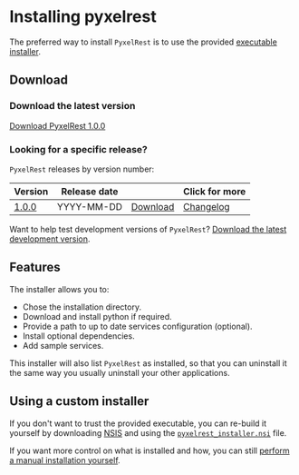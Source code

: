 # Installing pyxelrest

The preferred way to install `PyxelRest` is to use the provided [executable installer](#download).

## Download

### Download the latest version

[Download PyxelRest 1.0.0](https://raw.githubusercontent.com/Colin-b/pyxelrest/master/pyxelrest_installer.exe)

### Looking for a specific release?

`PyxelRest` releases by version number:

| Version | Release date | | Click for more |
|------|-------------|-------------|-------------|
| [1.0.0](https://raw.githubusercontent.com/Colin-b/pyxelrest/v1.0.0/pyxelrest_installer.exe) | YYYY-MM-DD | [Download](https://raw.githubusercontent.com/Colin-b/pyxelrest/v1.0.0/pyxelrest_installer.exe) | [Changelog](../../CHANGELOG.md#100---YYYY-MM-DD) |

Want to help test development versions of `PyxelRest`?
[Download the latest development version](https://raw.githubusercontent.com/Colin-b/pyxelrest/develop/pyxelrest_installer.exe).

## Features

The installer allows you to:
 * Chose the installation directory.
 * Download and install python if required.
 * Provide a path to up to date services configuration (optional).
 * Install optional dependencies.
 * Add sample services.

This installer will also list `PyxelRest` as installed, so that you can uninstall it the same way you usually uninstall your other applications.

## Using a custom installer

If you don't want to trust the provided executable, you can re-build it yourself by downloading [NSIS](https://nsis.sourceforge.io/Main_Page) and using the [`pyxelrest_installer.nsi`](https://raw.githubusercontent.com/Colin-b/pyxelrest/master/pyxelrest_installer.nsi) file.

If you want more control on what is installed and how, you can still [perform a manual installation yourself](/docs/installation/custom.md).
